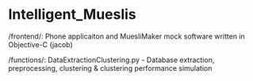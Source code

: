 # Intelligent_Mueslis

/frontend/: Phone applicaiton and MuesliMaker mock software written in Objective-C (jacob)

/functions/: DataExtractionClustering.py - Database extraction, preprocessing, clustering & clustering performance simulation
